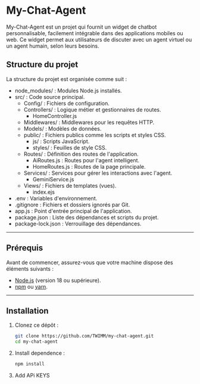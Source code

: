 # My-Chat-Agent

My-Chat-Agent est un projet qui fournit un widget de chatbot personnalisable, facilement intégrable dans des applications mobiles ou web. Ce widget permet aux utilisateurs de discuter avec un agent virtuel ou un agent humain, selon leurs besoins.

## Structure du projet

La structure du projet est organisée comme suit :  

- node_modules/ : Modules Node.js installés.
- src/ : Code source principal.
  - Config/ : Fichiers de configuration.
  - Controllers/ : Logique métier et gestionnaires de routes.
    - HomeController.js
  - Middlewares/ : Middlewares pour les requêtes HTTP.
  - Models/ : Modèles de données.
  - public/ : Fichiers publics comme les scripts et styles CSS.
    - js/ : Scripts JavaScript.
    - styles/ : Feuilles de style CSS.
  - Routes/ : Définition des routes de l'application.
    - AiRoutes.js : Routes pour l'agent intelligent.
    - HomeRoutes.js : Routes de la page principale.
  - Services/ : Services pour gérer les interactions avec l'agent.
    - GeminiService.js
  - Views/ : Fichiers de templates (vues).
    - index.ejs
- .env : Variables d'environnement.
- .gitignore : Fichiers et dossiers ignorés par Git.
- app.js : Point d'entrée principal de l'application.
- package.json : Liste des dépendances et scripts du projet.
- package-lock.json : Verrouillage des dépendances.

---

## Prérequis

Avant de commencer, assurez-vous que votre machine dispose des éléments suivants :
- [Node.js](https://nodejs.org/) (version 18 ou supérieure).
- [npm](https://www.npmjs.com/) ou [yarn](https://yarnpkg.com/).

---

## Installation

1. Clonez ce dépôt :  
   ```bash
   git clone https://github.com/TWIMM/my-chat-agent.git
   cd my-chat-agent

2. Install dependence :  
   ```bash
   npm install


3. Add APi KEYS  
   